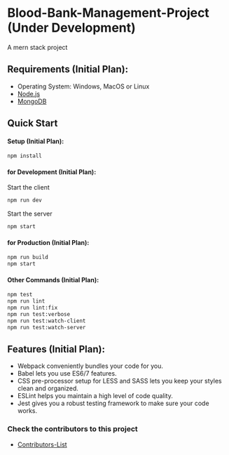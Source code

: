 # Blood-Bank-Management-Project (Under Development)
A mern stack project  

## Requirements (Initial Plan):

* Operating System: Windows, MacOS or Linux
* [Node.js](https://nodejs.org/) 
* [MongoDB](https://www.mongodb.com/try/download/community)

## Quick Start

#### Setup (Initial Plan):

```bash
npm install
```

#### for Development (Initial Plan):

Start the client
```bash
npm run dev
```

Start the server
```bash
npm start
```

#### for Production (Initial Plan):

```bash
npm run build
npm start
```

#### Other Commands (Initial Plan):

```bash
npm test
npm run lint
npm run lint:fix
npm run test:verbose
npm run test:watch-client
npm run test:watch-server
```

## Features (Initial Plan):

* Webpack conveniently bundles your code for you.
* Babel lets you use ES6/7 features.
* CSS pre-processor setup for LESS and SASS lets you keep your styles clean and organized.
* ESLint helps you maintain a high level of code quality.
* Jest gives you a robust testing framework to make sure your code works.

<!-- ## Code Structure (Initial Plan):

```
- client
  - api
  - assets
    - images
    - icons
  - components
    - atoms
    - molecules
    - organisms
    - templates
    - pages
    - environment
  - hooks
  - store
    - actions
    - reducers
    - thunks
    - tests
  - styles
  - utils
- server
  - config
  - database
  - routes
- scripts
```

Component Heirarchy (Initial Plan):

Environment > Pages > Templates > Organisms > Molecules > Atoms

This is based on atomic design. Learn more about [atomic design](http://bradfrost.com/blog/post/atomic-web-design/).

## Technologies:

[React](https://facebook.github.io/react/) - View Library

[Redux](http://redux.js.org/) - State Manager

[Webpack](https://webpack.github.io/) - Module Bundler

[Express](http://expressjs.com/) - Node Application Framework

[MongoDB](https://www.mongodb.com/) - Document Database

[Mongoose](http://mongoosejs.com/) - MongoDB Framework

[Passport](http://www.passportjs.org/) - Authentication Framework

[React Notifications Component](https://teodosii.github.io/react-notifications-component/) - Notification System

[Bulma](http://bulma.io/) - CSS Framework

[React Bulma Companion](https://github.com/djizco/react-bulma-companion) - Bulma Component Library

[FontAwesome](http://fontawesome.io/) - Icons

[Ramda](http://ramdajs.com/) - Functional Library

[date-fns](https://date-fns.org/) - Date Functions Library

[SuperAgent](https://github.com/visionmedia/superagent) - HTTP Request Library

[ESLint](http://eslint.org/) - Code Linter

[Jest](https://jestjs.io/) - Testing Framework
MongoDB Express.js React.js Node.js -->

### Check the contributors to this project
- [Contributors-List](https://github.com/RaheemAmer/Blood-Bank-Management-Project/blob/main/Contributors.md)
